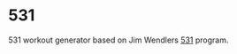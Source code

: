 # 531
531 workout generator based on Jim Wendlers [531](https://www.amazon.com/dp/B00DT5FIYQ/ref=dp-kindle-redirect?_encoding=UTF8&btkr=1) program.
